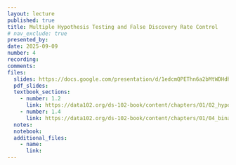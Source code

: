 ```yaml
---
layout: lecture
published: true
title: Multiple Hypothesis Testing and False Discovery Rate Control
# nav_exclude: true
presented_by:
date: 2025-09-09
number: 4
recording: 
comments:
files:
  slides: https://docs.google.com/presentation/d/1edcmQPEThn6a2bMtWDHdhF5p2G2AwO2O7G9TbNGCGNQ/edit?usp=sharing
  pdf_slides:
  textbook_sections:
    - number: 1.2
      link: https://data102.org/ds-102-book/content/chapters/01/02_hypothesis_testing.html
    - number: 1.4
      link: https://data102.org/ds-102-book/content/chapters/01/04_binary_classification.html
  notes:
  notebook:
  additional_files:
    - name:
      link:
---
```

